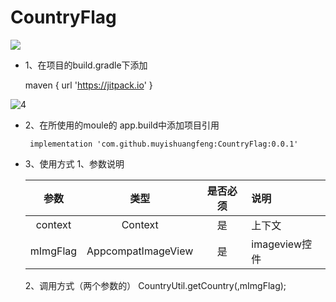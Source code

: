 # CountryFlag
[![](https://jitpack.io/v/muyishuangfeng/CountryFlag.svg)](https://jitpack.io/#muyishuangfeng/CountryFlag)

+ 1、在项目的build.gradle下添加

  maven { url 'https://jitpack.io' }
  
![4](https://upload-images.jianshu.io/upload_images/1716569-84f44d0667d0283a.png?imageMogr2/auto-orient/strip%7CimageView2/2/w/1240)



  + 2、在所使用的moule的 app.build中添加项目引用

         implementation 'com.github.muyishuangfeng:CountryFlag:0.0.1'
         
         
   + 3、使用方式
     1、参数说明
     
     |参数|类型|是否必须|说明|
     |:------:|:------:|:-----:|:------|
     |context| Context|是|上下文|
     |mImgFlag|AppcompatImageView|是|imageview控件|
     
     2、调用方式（两个参数的）
     CountryUtil.getCountry(,mImgFlag);
         

